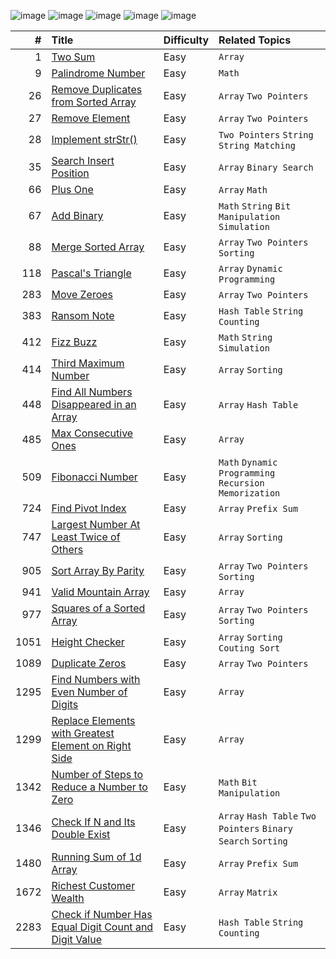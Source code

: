 ![image](https://badges.peiyuan.ch//leetcode/RileyWu82902/ranking?logo=leetcode&color=blue)
![image](https://badges.peiyuan.ch/leetcode/RileyWu82902/solved?difficulty=all&logo=leetcode&color=orange)
![image](https://img.shields.io/badge/Easy-31-green)
![image](https://img.shields.io/badge/Medium-0-yellow)
![image](https://img.shields.io/badge/Hard-0-red)


| #    | Title | Difficulty | Related Topics |
| ---: | :---- |:---------- | :------------- |
|    1 | [Two Sum](./00001/README.md) | Easy | `Array`  |
|    9 | [Palindrome Number](./00009/README.md) | Easy | `Math`  |
|    26 | [Remove Duplicates from Sorted Array](./00026/README.md) | Easy | `Array` `Two Pointers` |
|    27 | [Remove Element](./00027/README.md) | Easy |  `Array` `Two Pointers`  |
|    28 | [Implement strStr()](./00028/README.md) | Easy | `Two Pointers` `String` `String Matching` |
|    35 | [Search Insert Position](./00035/README.md) | Easy | `Array` `Binary Search` |
|    66 | [Plus One](./00066/README.md) | Easy | `Array` `Math` |
|    67 | [Add Binary](./00067/README.md) | Easy | `Math` `String` `Bit Manipulation` `Simulation`  |
|    88 | [Merge Sorted Array](./00088/README.md) | Easy | `Array` `Two Pointers` `Sorting` |
|   118 | [Pascal's Triangle](./00118/README.md) | Easy | `Array` `Dynamic Programming` |
|   283 | [Move Zeroes](./00283/README.md) | Easy | `Array` `Two Pointers`|
|   383 | [Ransom Note](./00383/README.md) | Easy | `Hash Table` `String` `Counting` |
|   412 | [Fizz Buzz](./00412/README.md) | Easy | `Math` `String` `Simulation`  |
|   414 | [Third Maximum Number](./00414/README.md) | Easy | `Array` `Sorting` |
|   448 | [Find All Numbers Disappeared in an Array](./00448/README.md) | Easy | `Array` `Hash Table` |
|   485 | [Max Consecutive Ones](./00485/README.md) | Easy | `Array` |
|   509 | [Fibonacci Number](./00509/README.md) | Easy | `Math` `Dynamic Programming` `Recursion` `Memorization`  |
|   724 | [Find Pivot Index](./00724/README.md) | Easy | `Array` `Prefix Sum` |
|   747 | [Largest Number At Least Twice of Others](./00747/README.md) | Easy | `Array` `Sorting`|
|   905 | [Sort Array By Parity](./00905/README.md) | Easy | `Array` `Two Pointers` `Sorting` |
|   941 | [Valid Mountain Array](./00941/README.md) | Easy | `Array` |
|   977 | [Squares of a Sorted Array](./00977/README.md) | Easy | `Array` `Two Pointers` `Sorting`|
|  1051 | [Height Checker](./01051/README.md) | Easy | `Array` `Sorting` `Couting Sort`|
|  1089 | [Duplicate Zeros](./01089/README.md) | Easy | `Array` `Two Pointers` |
|  1295 | [Find Numbers with Even Number of Digits](./01295/README.md) | Easy | `Array` |
|  1299 | [Replace Elements with Greatest Element on Right Side](./01299/README.md) | Easy | `Array`  |
|  1342 | [Number of Steps to Reduce a Number to Zero](./01342/README.md) | Easy | `Math` `Bit Manipulation` |
|  1346 | [Check If N and Its Double Exist](./01346/README.md) | Easy | `Array` `Hash Table` `Two Pointers` `Binary Search` `Sorting`|
|  1480 | [Running Sum of 1d Array](./01480/README.md) | Easy | `Array` `Prefix Sum` |
|  1672 | [Richest Customer Wealth](./01672/README.md) | Easy | `Array` `Matrix` |
|  2283 | [Check if Number Has Equal Digit Count and Digit Value](./02283/README.md) | Easy | `Hash Table` `String` `Counting` |

